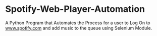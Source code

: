 # Spotify-Web-Player-Automation
 A Python Program that Automates the Process for a user to Log On to www.spotify.com and add music to the queue using Selenium Module.

